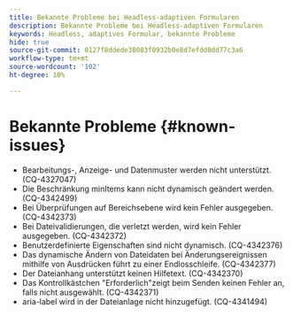 ```yaml
---
title: Bekannte Probleme bei Headless-adaptiven Formularen
description: Bekannte Probleme bei Headless-adaptiven Formularen
keywords: Headless, adaptives Formular, bekannte Probleme
hide: true
source-git-commit: 0127f8ddede38083f0932b0e8d7efdd0dd77c3a6
workflow-type: tm+mt
source-wordcount: '102'
ht-degree: 10%

---
```



# Bekannte Probleme {#known-issues}

* Bearbeitungs-, Anzeige- und Datenmuster werden nicht unterstützt. (CQ-4327047)
* Die Beschränkung minItems kann nicht dynamisch geändert werden. (CQ-4342499)
* Bei Überprüfungen auf Bereichsebene wird kein Fehler ausgegeben. (CQ-4342373)
* Bei Dateivalidierungen, die verletzt werden, wird kein Fehler ausgegeben. (CQ-4342372)
* Benutzerdefinierte Eigenschaften sind nicht dynamisch. (CQ-4342376)
* Das dynamische Ändern von Dateidaten bei Änderungsereignissen mithilfe von Ausdrücken führt zu einer Endlosschleife. (CQ-4342377)
* Der Dateianhang unterstützt keinen Hilfetext. (CQ-4342370)
* Das Kontrollkästchen &quot;Erforderlich&quot;zeigt beim Senden keinen Fehler an, falls nicht ausgewählt. (CQ-4342371)
* aria-label wird in der Dateianlage nicht hinzugefügt. (CQ-4341494)
